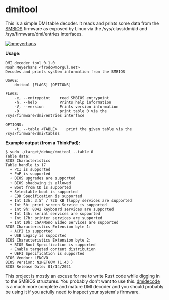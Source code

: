 # dmitool #

This is a simple DMI table decoder.  It reads and prints some data
from the
[SMBIOS](https://www.dmtf.org/sites/default/files/standards/documents/DSP0134_3.4.0.pdf)
firmware as exposed by Linux via the /sys/class/dmi/id and
/sys/firmware/dmi/entries interfaces.

[![nmeyerhans](https://circleci.com/gh/nmeyerhans/dmitool.svg?style=svg)](https://app.circleci.com/pipelines/github/nmeyerhans/dmitool)

**Usage:**
    
    DMI decoder tool 0.1.0
    Noah Meyerhans <frodo@morgul.net>
    Decodes and prints system information from the SMBIOS
    
    USAGE:
        dmitool [FLAGS] [OPTIONS]
    
    FLAGS:
        -e, --entrypoint    read SMBIOS entrypoint
        -h, --help          Prints help information
        -V, --version       Prints version information
        -0                  print table 0 via the /sys/firmware/dmi/entries interface
    
    OPTIONS:
        -t, --table <TABLE>    print the given table via the /sys/firmware/dmi/tables

**Example output (from a ThinkPad):**

    $ sudo ./target/debug/dmitool --table 0
    Table data:
    BIOS Characteristics
    Table handle is 17
      + PCI is supported
      + PnP is supported
      + BIOS upgrades are supported
      + BIOS shadowing is allowed
      + Boot from CD is supported
      + Selectable boot is supported
      + EDD Specification is supported
      + Int 13h: 3.5” / 720 KB floppy services are supported
      + Int 5h: print screen Service is supported
      + Int 9h: 8042 keyboard services are supported
      + Int 14h: serial services are supported
      + Int 17h: printer services are supported
      + Int 10h: CGA/Mono Video Services are supported
    BIOS Characteristics Extension byte 1:
      + ACPI is supported
      + USB Legacy is supported
    BIOS Characteristics Extension byte 2:
      + BIOS Boot Specification is supported
      + Enable targeted content distribution
      + UEFI Specification is supported
    BIOS Vendor: LENOVO
    BIOS Version: N2HET60W (1.43 )
    BIOS Release Date: 01/14/2021

This project is mostly an excuse for me to write Rust code while
digging in to the SMBIOS structures.  You probably don't want to use
this.  [dmidecode](https://nongnu.org/dmidecode/) is a much more
complete and mature DMI decoder and you should probably be using it if
you actully need to inspect your system's firmware.
